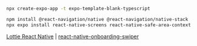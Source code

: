 ```sh
npx create-expo-app -t expo-template-blank-typescript
```

```sh
npm install @react-navigation/native @react-navigation/native-stack
npx expo install react-native-screens react-native-safe-area-context
```

[Lottie React Native](https://airbnb.io/lottie/#/react-native) |
[react-native-onboarding-swiper](https://www.npmjs.com/package/react-native-onboarding-swiper)
